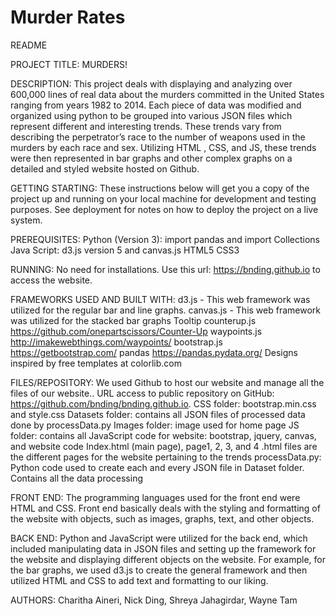 # Murder Rates
README

PROJECT TITLE: MURDERS! 

DESCRIPTION: 
This project deals with displaying and analyzing over 600,000 lines of real data about the murders committed in the United States ranging from years 1982 to 2014. Each piece of data was modified and organized using python to be grouped into various JSON files which represent different and interesting trends. These trends vary from describing the perpetrator’s race to the number of weapons used in the murders by each race and sex. Utilizing HTML , CSS, and JS, these trends were then represented in bar graphs and other complex graphs on a detailed and styled website hosted on Github. 

GETTING STARTING: 
These instructions below will get you a copy of the project up and running on your local machine for development and testing purposes. See deployment for notes on how to deploy the project on a live system.

PREREQUISITES: 
Python (Version 3): import pandas and import Collections
Java Script: d3.js version 5 and canvas.js 
HTML5 
CSS3 

RUNNING: 
No need for installations. Use this url: https://bnding.github.io to access the website. 

FRAMEWORKS USED AND BUILT WITH: 
d3.js - This web framework was utilized for the regular bar and line graphs. 
canvas.js - This web framework was utilized for the stacked bar graphs 
Tooltip 
counterup.js
https://github.com/onepartscissors/Counter-Up
waypoints.js
http://imakewebthings.com/waypoints/
bootstrap.js
https://getbootstrap.com/
pandas
https://pandas.pydata.org/
Designs inspired by free templates at colorlib.com

FILES/REPOSITORY:
We used Github to host our website and manage all the files of our website.. URL access to public repository on GitHub: https://github.com/bnding/bnding.github.io. 
CSS folder: bootstrap.min.css and style.css
Datasets folder: contains all JSON files of processed data done by processData.py
Images folder: image used for home page
JS folder: contains all JavaScript code for website: bootstrap, jquery, canvas, and website code 
Index.html (main page), page1, 2, 3, and 4 .html files are the different pages for the website pertaining to the trends
processData.py: Python code used to create each and every JSON file in Dataset folder. Contains all the data processing

FRONT END:
The programming languages used for the front end were HTML and CSS. Front end basically deals with the styling and formatting of the website with objects, such as images, graphs, text, and other objects.

BACK END:
Python and JavaScript were utilized for the back end, which included manipulating data in JSON files and setting up the framework for the website and displaying different objects on the website. For example, for the bar graphs, we used d3.js to create the general framework and then utilized HTML and CSS to add text and formatting to our liking.

AUTHORS: 
Charitha Aineri, Nick Ding, Shreya Jahagirdar, Wayne Tam 

